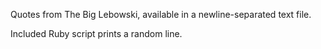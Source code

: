 Quotes from The Big Lebowski, available in a newline-separated text file.

Included Ruby script prints a random line.
